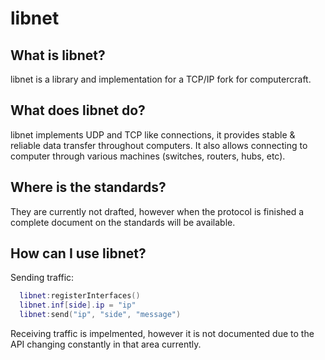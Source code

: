 # libnet

## What is libnet?

libnet is a library and implementation for a TCP/IP fork for computercraft.

## What does libnet do?

libnet implements UDP and TCP like connections, it provides stable & reliable
data transfer throughout computers. It also allows connecting to computer through
various machines (switches, routers, hubs, etc).

## Where is the standards?

They are currently not drafted, however when the protocol is finished a complete
document on the standards will be available.

## How can I use libnet?

Sending traffic:

```lua
  libnet:registerInterfaces()
  libnet.inf[side].ip = "ip"
  libnet:send("ip", "side", "message")
```


Receiving traffic is impelmented, however it is not documented due to the API
changing constantly in that area currently.
